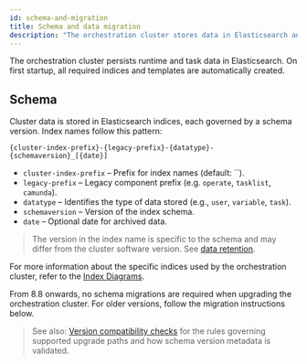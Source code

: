 ```yaml
---
id: schema-and-migration
title: Schema and data migration
description: "The orchestration cluster stores data in Elasticsearch and provides tools to manage schema and migrations."
---
```


The orchestration cluster persists runtime and task data in Elasticsearch. On first startup, all required indices and templates are automatically created.

## Schema

Cluster data is stored in Elasticsearch indices, each governed by a schema version. Index names follow this pattern:

```
{cluster-index-prefix}-{legacy-prefix}-{datatype}-{schemaversion}_[{date}]
```

- `cluster-index-prefix` – Prefix for index names (default: ``).
- `legacy-prefix` – Legacy component prefix (e.g. `operate`, `tasklist`, `camunda`).
- `datatype` – Identifies the type of data stored (e.g., `user`, `variable`, `task`).
- `schemaversion` – Version of the index schema.
- `date` – Optional date for archived data.

> The version in the index name is specific to the schema and may differ from the cluster software version. See [data retention](/self-managed/components/orchestration-cluster/core-settings/concepts/data-retention.md).

For more information about the specific indices used by the orchestration cluster, refer to the [Index Diagrams](/self-managed/components/orchestration-cluster/zeebe/exporters/camunda-exporter-indices.md).

From 8.8 onwards, no schema migrations are required when upgrading the orchestration cluster. For older versions, follow the migration instructions below.

> See also: [Version compatibility checks](./version-compatibility.md) for the rules governing supported upgrade paths and how schema version metadata is validated.
